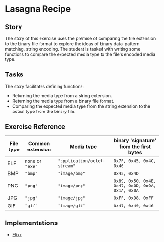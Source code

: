 # Lasagna Recipe

## Story

The story of this exercise uses the premise of comparing the file extension to the binary file format to explore the ideas of binary data, pattern matching, string encoding. The student is tasked with writing some functions to compare the expected media type to the file's encoded media type.

## Tasks

The story facilitates defining functions:

- Returning the media type from a string extension.
- Returning the media type from a binary file format.
- Comparing the expected media type from the string extension to the actual type from the binary file.

## Exercise Reference

| File type | Common extension  | Media type                   | binary 'signature' from the first bytes          |
| --------- | ----------------- | ---------------------------- | ------------------------------------------------ |
| ELF       | `none` or `"exe"` | `"application/octet-stream"` | `0x7F, 0x45, 0x4C, 0x46`                         |
| BMP       | `"bmp"`           | `"image/bmp"`                | `0x42, 0x4D`                                     |
| PNG       | `"png"`           | `"image/png"`                | `0x89, 0x50, 0x4E, 0x47, 0x0D, 0x0A, 0x1A, 0x0A` |
| JPG       | `"jpg"`           | `"image/jpg"`                | `0xFF, 0xD8, 0xFF`                               |
| GIF       | `"gif"`           | `"image/gif"`                | `0x47, 0x49, 0x46`                               |

## Implementations

- [Elixir][implementation-elixir]

[implementation-elixir]: ../../languages/elixir/exercises/concept/binary-matching/.docs/instructions.md
